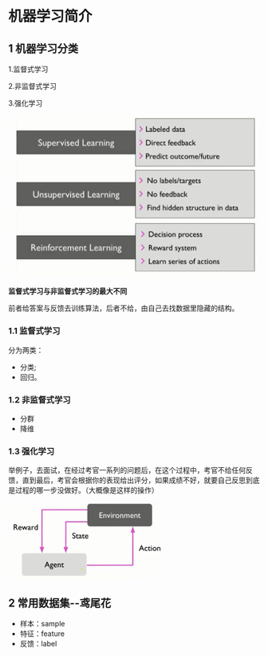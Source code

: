 # 机器学习简介

## 1 机器学习分类

1.监督式学习

2.非监督式学习

3.强化学习

![](media/1.png)

**监督式学习与非监督式学习的最大不同**

前者给答案与反馈去训练算法，后者不给，由自己去找数据里隐藏的结构。

### 1.1 监督式学习

分为两类：

* 分类;
* 回归。

### 1.2 非监督式学习

* 分群
* 降维

### 1.3 强化学习

举例子，去面试，在经过考官一系列的问题后，在这个过程中，考官不给任何反馈，直到最后，考官会根据你的表现给出评分，如果成绩不好，就要自己反思到底是过程的哪一步没做好。（大概像是这样的操作）

![](media/2.png)

## 2 常用数据集--鸢尾花

* 样本：sample
* 特征：feature
* 反馈：label
